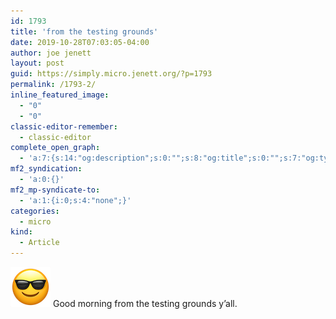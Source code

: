```yaml
---
id: 1793
title: 'from the testing grounds'
date: 2019-10-28T07:03:05-04:00
author: joe jenett
layout: post
guid: https://simply.micro.jenett.org/?p=1793
permalink: /1793-2/
inline_featured_image:
  - "0"
  - "0"
classic-editor-remember:
  - classic-editor
complete_open_graph:
  - 'a:7:{s:14:"og:description";s:0:"";s:8:"og:title";s:0:"";s:7:"og:type";s:0:"";s:12:"twitter:card";s:7:"summary";s:15:"twitter:creator";s:0:"";s:19:"twitter:description";s:0:"";s:8:"og:image";s:0:"";}'
mf2_syndication:
  - 'a:0:{}'
mf2_mp-syndicate-to:
  - 'a:1:{i:0;s:4:"none";}'
categories:
  - micro
kind:
  - Article
---
```

<img loading="lazy" class="size-full wp-image-1792" src="../wp-content/uploads/2020/06/sunglasses.png" alt="" width="64" height="64" /> Good morning from the testing grounds y’all.